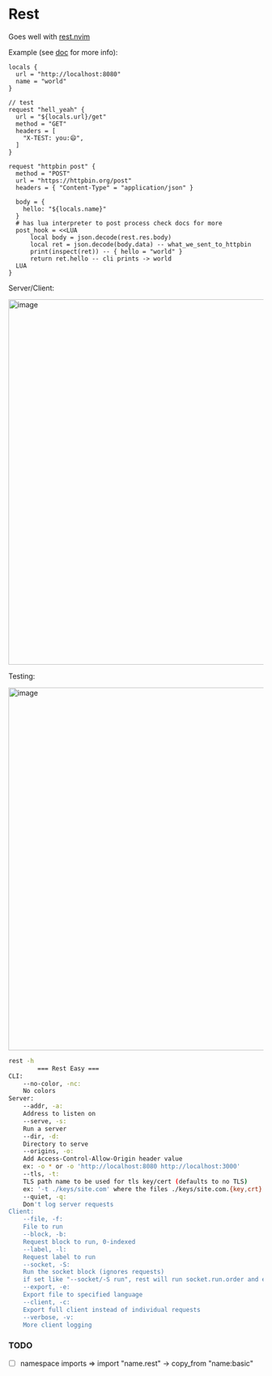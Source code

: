 # Rest

Goes well with [rest.nvim](https://github.com/taybart/rest.nvim)

Example (see [doc](doc/CLIENT.md) for more info):

```hcl
locals {
  url = "http://localhost:8080"
  name = "world"
}

// test
request "hell_yeah" {
  url = "${locals.url}/get"
  method = "GET"
  headers = [
    "X-TEST: you:😄",
  ]
}

request "httpbin post" {
  method = "POST"
  url = "https://httpbin.org/post"
  headers = { "Content-Type" = "application/json" }

  body = {
    hello: "${locals.name}"
  }
  # has lua interpreter to post process check docs for more
  post_hook = <<LUA
      local body = json.decode(rest.res.body)
      local ret = json.decode(body.data) -- what_we_sent_to_httpbin
      print(inspect(ret)) -- { hello = "world" }
      return ret.hello -- cli prints -> world
  LUA
}
```

Server/Client:

<img width="721" alt="image" src="https://user-images.githubusercontent.com/3513897/231360482-d54f6e43-b1e9-45ba-883c-7e1d044da2df.png">

Testing:

<img width="716" alt="image" src="https://user-images.githubusercontent.com/3513897/231361047-0a539866-e289-4905-b089-b93753e50e89.png">

```sh
rest -h
		=== Rest Easy ===
CLI:
    --no-color, -nc:
	No colors
Server:
    --addr, -a:
	Address to listen on
    --serve, -s:
	Run a server
    --dir, -d:
	Directory to serve
    --origins, -o:
	Add Access-Control-Allow-Origin header value
	ex: -o * or -o 'http://localhost:8080 http://localhost:3000'
    --tls, -t:
	TLS path name to be used for tls key/cert (defaults to no TLS)
	ex: '-t ./keys/site.com' where the files ./keys/site.com.{key,crt} exist
    --quiet, -q:
	Don't log server requests
Client:
    --file, -f:
	File to run
    --block, -b:
	Request block to run, 0-indexed
    --label, -l:
	Request label to run
    --socket, -S:
	Run the socket block (ignores requests)
	if set like "--socket/-S run", rest will run socket.run.order and exit
    --export, -e:
	Export file to specified language
    --client, -c:
	Export full client instead of individual requests
    --verbose, -v:
	More client logging
```

### TODO

- [ ] namespace imports => import "name.rest" -> copy_from "name:basic"
